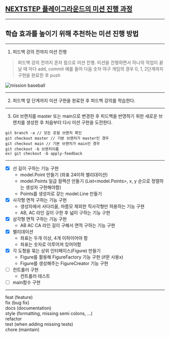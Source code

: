 ## [NEXTSTEP 플레이그라운드의 미션 진행 과정](https://github.com/next-step/nextstep-docs/blob/master/playground/README.md)

---
## 학습 효과를 높이기 위해 추천하는 미션 진행 방법

---
1. 피드백 강의 전까지 미션 진행 
> 피드백 강의 전까지 혼자 힘으로 미션 진행. 미션을 진행하면서 하나의 작업이 끝날 때 마다 add, commit
> 예를 들어 다음 숫자 야구 게임의 경우 0, 1, 2단계까지 구현을 완료한 후 push

![mission baseball](https://raw.githubusercontent.com/next-step/nextstep-docs/master/playground/images/mission_baseball.png)

---
2. 피드백 앞 단계까지 미션 구현을 완료한 후 피드백 강의를 학습한다.

---
3. Git 브랜치를 master 또는 main으로 변경한 후 피드백을 반영하기 위한 새로운 브랜치를 생성한 후 처음부터 다시 미션 구현을 도전한다.

```
git branch -a // 모든 로컬 브랜치 확인
git checkout master // 기본 브랜치가 master인 경우
git checkout main // 기본 브랜치가 main인 경우
git checkout -b 브랜치이름
ex) git checkout -b apply-feedback
```
----
- [x] 선 길이 구하는 기능 구현  
  - model.Point 만들기 (좌표 24이하 밸리대이션)
  - model.Points 일급 컬렉션 만들기 (List\<model.Points>\, x, y 순으로 정렬하는 생성자 구현해야함)
  - Points를 생성자로 갖는 model.Line 만들기
- [x] 사각형 면적 구하는 기능 구현
  - 생성자에서 사다리꼴, 마름모 제외한 직사각형만 허용하는 기능 구현
  - AB, AC 라인 길이 구한 후 넓이 구하는 기능 구현
- [x] 삼각형 면적 구하는 기능 구현
  - AB AC CA 라인 길이 구해서 면적 구하는 기능 구현
- [x] 밸리데이션
  - 좌표는 두개 이상, 4개 이하이어야 함
  - 좌표는 숫자로 이루어져 있어야함
- [x] 각 도형을 묶는 상위 인터페이스(Figure) 만들기
  - Figure를 활용해 FigureFactory 기능 구현 (if문 사용x)
  - Figure를 생성해주는 FigureCreator 기능 구현
- [ ] 컨트롤러 구현
  - 컨트롤러 테스트
- [ ] main함수 구현

---
feat (feature)  
fix (bug fix)  
docs (documentation)  
style (formatting, missing semi colons, …)  
refactor  
test (when adding missing tests)  
chore (maintain)  